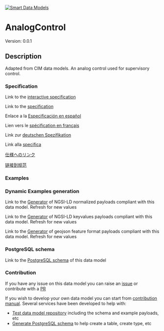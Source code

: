 [![Smart Data Models](https://smartdatamodels.org/wp-content/uploads/2022/01/SmartDataModels_logo.png "Logo")](https://smartdatamodels.org)
# AnalogControl
Version: 0.0.1

## Description 

Adapted from CIM data models. An analog control used for supervisory control.
### Specification

Link to the [interactive specification](https://swagger.lab.fiware.org/?url=https://smart-data-models.github.io/dataModel.EnergyCIM/AnalogControl/swagger.yaml)

Link to the [specification](https://github.com/smart-data-models/dataModel.EnergyCIM/blob/master/AnalogControl/doc/spec.md)

Enlace a la [Especificación en español](https://github.com/smart-data-models/dataModel.EnergyCIM/blob/master/AnalogControl/doc/spec_ES.md)

Lien vers le [spécification en français](https://github.com/smart-data-models/dataModel.EnergyCIM/blob/master/AnalogControl/doc/spec_FR.md)

Link zur [deutschen Spezifikation](https://github.com/smart-data-models/dataModel.EnergyCIM/blob/master/AnalogControl/doc/spec_DE.md)

Link alla [specifica](https://github.com/smart-data-models/dataModel.EnergyCIM/blob/master/AnalogControl/doc/spec_IT.md)

[仕様へのリンク](https://github.com/smart-data-models/dataModel.EnergyCIM/blob/master/AnalogControl/doc/spec_JA.md)

[链接到规范](https://github.com/smart-data-models/dataModel.EnergyCIM/blob/master/AnalogControl/doc/spec_ZH.md)
### Examples
### Dynamic Examples generation

Link to the [Generator](https://smartdatamodels.org/extra/ngsi-ld_generator.php?schemaUrl=https://raw.githubusercontent.com/smart-data-models/dataModel.EnergyCIM/master/AnalogControl/schema.json&email=info@smartdatamodels.org) of NGSI-LD normalized payloads compliant with this data model. Refresh for new values

Link to the [Generator](https://smartdatamodels.org/extra/ngsi-ld_generator_keyvalues.php?schemaUrl=https://raw.githubusercontent.com/smart-data-models/dataModel.EnergyCIM/master/AnalogControl/schema.json&email=info@smartdatamodels.org) of NGSI-LD keyvalues payloads compliant with this data model. Refresh for new values

Link to the [Generator](https://smartdatamodels.org/extra/geojson_features_generator.php?schemaUrl=https://raw.githubusercontent.com/smart-data-models/dataModel.EnergyCIM/master/AnalogControl/schema.json&email=info@smartdatamodels.org) of geojson feature format payloads compliant with this data model. Refresh for new values
### PostgreSQL schema

Link to the [PostgreSQL schema](https://github.com/smart-data-models/dataModel.EnergyCIM/blob/master/AnalogControl/schema.sql) of this data model
### Contribution

 If you have any issue on this data model you can raise an [issue](https://github.com/smart-data-models/dataModel.EnergyCIM/issues)  or contribute with a [PR](https://github.com/smart-data-models/dataModel.EnergyCIM/pulls)

 If you wish to develop your own data model you can start from [contribution manual](https://bit.ly/contribution_manual). Several services have been developed to help with: 
 - [Test data model repository](https://smartdatamodels.org/index.php/data-models-contribution-api/) including the schema and example payloads, etc
 - [Generate PostgreSQL schema](https://smartdatamodels.org/index.php/sql-service/) to help create a table, create type, etc